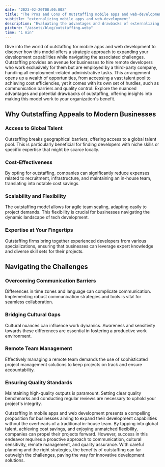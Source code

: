 ```yaml
---
date: "2023-02-20T00:00:00Z"
title: "The Pros and Cons of Outstaffing mobile apps and web-development"
subtitle: "externalizing mobile apps and web-development"
description: "Evaluating the advantages and drawbacks of externalizing mobile apps and web-development."
picture: "/assets/blog/outstaffing.webp"
time: "1 min"
---
```

Dive into the world of outstaffing for mobile apps and web development to discover how this model offers a strategic approach to expanding your development capabilities while navigating the associated challenges. Outstaffing provides an avenue for businesses to hire remote developers who work exclusively for them but are employed by a third-party company, handling all employment-related administrative tasks. This arrangement opens up a wealth of opportunities, from accessing a vast talent pool to achieving cost efficiencies, yet it comes with its own set of hurdles, such as communication barriers and quality control. Explore the nuanced advantages and potential drawbacks of outstaffing, offering insights into making this model work to your organization's benefit.

## Why Outstaffing Appeals to Modern Businesses

### Access to Global Talent
Outstaffing breaks geographical barriers, offering access to a global talent pool. This is particularly beneficial for finding developers with niche skills or specific expertise that might be scarce locally.

### Cost-Effectiveness
By opting for outstaffing, companies can significantly reduce expenses related to recruitment, infrastructure, and maintaining an in-house team, translating into notable cost savings.

### Scalability and Flexibility
The outstaffing model allows for agile team scaling, adapting easily to project demands. This flexibility is crucial for businesses navigating the dynamic landscape of tech development.

### Expertise at Your Fingertips
Outstaffing firms bring together experienced developers from various specializations, ensuring that businesses can leverage expert knowledge and diverse skill sets for their projects.

## Navigating the Challenges

### Overcoming Communication Barriers
Differences in time zones and language can complicate communication. Implementing robust communication strategies and tools is vital for seamless collaboration.

### Bridging Cultural Gaps
Cultural nuances can influence work dynamics. Awareness and sensitivity towards these differences are essential in fostering a productive work environment.

### Remote Team Management
Effectively managing a remote team demands the use of sophisticated project management solutions to keep projects on track and ensure accountability.

### Ensuring Quality Standards
Maintaining high-quality outputs is paramount. Setting clear quality benchmarks and conducting regular reviews are necessary to uphold your project's integrity.

Outstaffing in mobile apps and web development presents a compelling proposition for businesses aiming to expand their development capabilities without the overheads of a traditional in-house team. By tapping into global talent, achieving cost savings, and enjoying unmatched flexibility, companies can propel their projects forward. However, success in this endeavor requires a proactive approach to communication, cultural sensitivity, remote management, and quality assurance. With careful planning and the right strategies, the benefits of outstaffing can far outweigh the challenges, paving the way for innovative development solutions.
